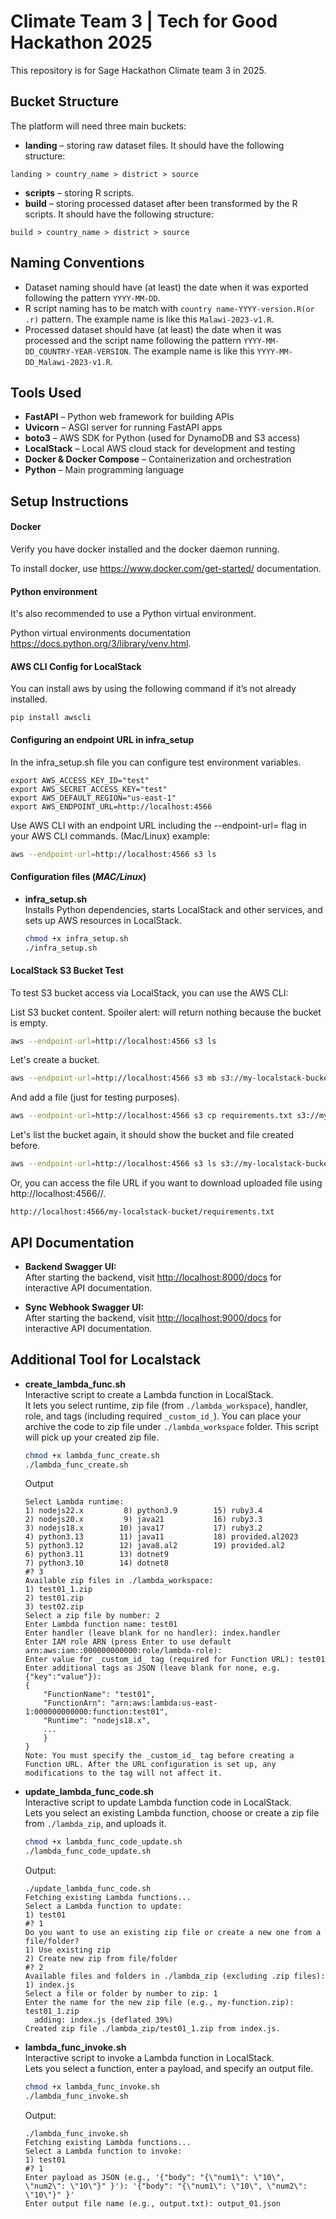 # Climate Team 3 | Tech for Good Hackathon 2025
This repository is for Sage Hackathon Climate team 3 in 2025.

## Bucket Structure

The platform will need three main buckets:
- **landing** – storing raw dataset files. It should have the following structure: 

`landing > country_name > district > source`

- **scripts** – storing R scripts.
- **build** – storing processed dataset after been transformed by the R scripts. It should have the following structure:

`build > country_name > district > source`

## Naming Conventions

- Dataset naming should have (at least) the date when it was exported following the pattern `YYYY-MM-DD`.
- R script naming has to be match with `country name-YYYY-version.R(or .r)` pattern. The example name is like this `Malawi-2023-v1.R`.
- Processed dataset should have (at least) the date when it was processed and the script name following the pattern `YYYY-MM-DD_COUNTRY-YEAR-VERSION`. The example name is like this `YYYY-MM-DD_Malawi-2023-v1.R`.

## Tools Used

- **FastAPI** – Python web framework for building APIs
- **Uvicorn** – ASGI server for running FastAPI apps
- **boto3** – AWS SDK for Python (used for DynamoDB and S3 access)
- **LocalStack** – Local AWS cloud stack for development and testing
- **Docker & Docker Compose** – Containerization and orchestration
- **Python** – Main programming language

## Setup Instructions

#### Docker

Verify you have docker installed and the docker daemon running.

To install docker, use https://www.docker.com/get-started/ documentation.


#### Python environment

It's also recommended to use a Python virtual environment.

Python virtual environments documentation https://docs.python.org/3/library/venv.html.

#### AWS CLI Config for LocalStack

You can install aws by using the following command if it’s not already installed.
```
pip install awscli
```

#### Configuring an endpoint URL in infra_setup

In the infra_setup.sh file you can configure test environment variables.

```
export AWS_ACCESS_KEY_ID="test"
export AWS_SECRET_ACCESS_KEY="test"
export AWS_DEFAULT_REGION="us-east-1"
export AWS_ENDPOINT_URL=http://localhost:4566
```

Use AWS CLI with an endpoint URL including the --endpoint-url=<localstack-url> flag in your AWS CLI commands. (Mac/Linux) example:

```bash
aws --endpoint-url=http://localhost:4566 s3 ls
```

#### Configuration files (_MAC/Linux_)

- **infra_setup.sh**  
  Installs Python dependencies, starts LocalStack and other services, and sets up AWS resources in LocalStack.
  
  ```bash
  chmod +x infra_setup.sh
  ./infra_setup.sh
  ```

#### LocalStack S3 Bucket Test

To test S3 bucket access via LocalStack, you can use the AWS CLI:

List S3 bucket content. Spoiler alert: will return nothing because the bucket is empty.
```bash
aws --endpoint-url=http://localhost:4566 s3 ls
```

Let's create a bucket.
```bash
aws --endpoint-url=http://localhost:4566 s3 mb s3://my-localstack-bucket
```

And add a file (just for testing purposes).
```bash
aws --endpoint-url=http://localhost:4566 s3 cp requirements.txt s3://my-localstack-bucket/
```

Let's list the bucket again, it should show the bucket and file created before.
```bash
aws --endpoint-url=http://localhost:4566 s3 ls s3://my-localstack-bucket/
```

Or, you can access the file URL if you want to download uploaded file using http://localhost:4566/<bucket-name>/<your-file-name>.
```
http://localhost:4566/my-localstack-bucket/requirements.txt
```

## API Documentation

- **Backend Swagger UI:**  
  After starting the backend, visit [http://localhost:8000/docs](http://localhost:8000/docs) for interactive API documentation.

- **Sync Webhook Swagger UI:**  
  After starting the backend, visit [http://localhost:9000/docs](http://localhost:8000/docs) for interactive API documentation.

## Additional Tool for Localstack 

- **create_lambda_func.sh**  
  Interactive script to create a Lambda function in LocalStack.  
  It lets you select runtime, zip file (from `./lambda_workspace`), handler, role, and tags (including required `_custom_id_`). You can place your archive the code to zip file under `./lambda_workspace` folder. This script will pick up your created zip file.

  ```bash
  chmod +x lambda_func_create.sh
  ./lambda_func_create.sh 
  ```
  Output
  ```
  Select Lambda runtime:
  1) nodejs22.x         8) python3.9        15) ruby3.4
  2) nodejs20.x         9) java21           16) ruby3.3
  3) nodejs18.x        10) java17           17) ruby3.2
  4) python3.13        11) java11           18) provided.al2023
  5) python3.12        12) java8.al2        19) provided.al2
  6) python3.11        13) dotnet9
  7) python3.10        14) dotnet8
  #? 3
  Available zip files in ./lambda_workspace:
  1) test01_1.zip
  2) test01.zip
  3) test02.zip
  Select a zip file by number: 2
  Enter Lambda function name: test01
  Enter handler (leave blank for no handler): index.handler
  Enter IAM role ARN (press Enter to use default arn:aws:iam::000000000000:role/lambda-role): 
  Enter value for _custom_id_ tag (required for Function URL): test01
  Enter additional tags as JSON (leave blank for none, e.g. {"key":"value"}): 
  {
      "FunctionName": "test01",
      "FunctionArn": "arn:aws:lambda:us-east-1:000000000000:function:test01",
      "Runtime": "nodejs18.x",
      ...
      }
  }
  Note: You must specify the _custom_id_ tag before creating a Function URL. After the URL configuration is set up, any modifications to the tag will not affect it.
  ```

- **update_lambda_func_code.sh**  
  Interactive script to update Lambda function code in LocalStack.  
  Lets you select an existing Lambda function, choose or create a zip file from `./lambda_zip`, and uploads it.

  ```bash
  chmod +x lambda_func_code_update.sh
  ./lambda_func_code_update.sh
  ```
  Output:
  ```
  ./update_lambda_func_code.sh 
  Fetching existing Lambda functions...
  Select a Lambda function to update:
  1) test01
  #? 1
  Do you want to use an existing zip file or create a new one from a file/folder?
  1) Use existing zip
  2) Create new zip from file/folder
  #? 2
  Available files and folders in ./lambda_zip (excluding .zip files):
  1) index.js
  Select a file or folder by number to zip: 1
  Enter the name for the new zip file (e.g., my-function.zip): test01_1.zip
    adding: index.js (deflated 39%)
  Created zip file ./lambda_zip/test01_1.zip from index.js.
  ```

- **lambda_func_invoke.sh**  
  Interactive script to invoke a Lambda function in LocalStack.  
  Lets you select a function, enter a payload, and specify an output file.

  ```bash
  chmod +x lambda_func_invoke.sh
  ./lambda_func_invoke.sh
  ```
  Output:
  ```
  ./lambda_func_invoke.sh
  Fetching existing Lambda functions...
  Select a Lambda function to invoke:
  1) test01
  #? 1
  Enter payload as JSON (e.g., '{"body": "{\"num1\": \"10\", \"num2\": \"10\"}" }'): '{"body": "{\"num1\": \"10\", \"num2\": \"10\"}" }'
  Enter output file name (e.g., output.txt): output_01.json
  ```
